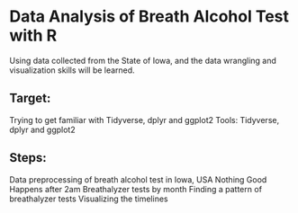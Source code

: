 # Data Analysis of Breath Alcohol Test with R 
 
  Using data collected from the State of Iowa, and the data wrangling and visualization skills will be learned.

## Target: 
  Trying to get familiar with Tidyverse, dplyr and ggplot2 
  Tools: Tidyverse, dplyr and ggplot2 

## Steps: 
  Data preprocessing of breath alcohol test in Iowa, USA
  Nothing Good Happens after 2am
  Breathalyzer tests by month
  Finding a pattern of breathalyzer tests 
  Visualizing the timelines 
